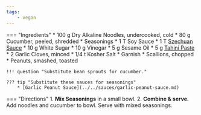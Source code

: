 ```yaml
---
tags:
    - vegan
---
```

=== "Ingredients"
    * 100 g Dry Alkaline Noodles, undercooked, cold
    * 80 g Cucumber, peeled, shredded
    * Seasonings
        * 1 T Soy Sauce
        * 1 T [Szechuan Sauce](../../sauces/szechuan-sauce.md)
        * 10 g White Sugar
        * 10 g Vinegar
        * 5 g Sesame Oil
        * 5 g [Tahini Paste](../../sauces/tahini-paste.md)
        * 2 Garlic Cloves, minced
        * 1/4 t Kosher Salt
    * Garnish
        * Scallions, chopped
        * Peanuts, smashed, toasted

    !!! question "Substitute bean sprouts for cucumber."

    ??? tip "Substitute these sauces for seasonings"
        * [Garlic Peanut Sauce](../../sauces/garlic-peanut-sauce.md)

=== "Directions"
    1. **Mix Seasonings** in a small bowl.
    2. **Combine & serve.** Add noodles and cucumber to bowl. Serve with mixed seasonings.

[^1]:
    Luo, Elaine. ["Szechuan Cold Noodles."](https://www.chinasichuanfood.com/szechuan-cold-noodles/) *China Sichuan Food.* 8 May 2018.
